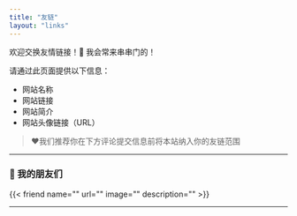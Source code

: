 ```yaml
---
title: "友链"
layout: "links"
---
```


欢迎交换友情链接！💌
我会常来串串门的！

请通过此页面提供以下信息：

- 网站名称  
- 网站链接  
- 网站简介  
- 网站头像链接（URL）

> ❤️我们推荐你在下方评论提交信息前将本站纳入你的友链范围
---

### 🤝 我的朋友们

{{< friend name="" url="" image="" description="" >}}

---

